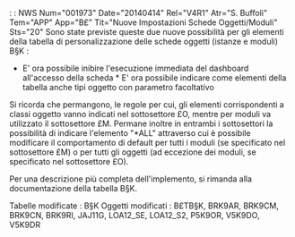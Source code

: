  :  : NWS Num="001973" Date="20140414" Rel="V4R1" Atr="S. Buffoli" Tem="APP" App="B£" Tit="Nuove Impostazioni Schede Oggetti/Moduli" Sts="20"
Sono state previste queste due nuove possibilità per gli elementi della tabella di personalizzazione
delle schede oggetti (istanze e moduli) B§K : 
* E' ora possibile inibire l'esecuzione immediata del dashboard all'accesso della scheda * E' ora possibile indicare come elementi della tabella anche tipi oggetto con parametro facoltativo

Si ricorda che permangono, le regole per cui, gli elementi corrispondenti a classi oggetto vanno indicati nel sottosettore £O, mentre per moduli va utilizzato il sottosettore £M.
Permane inoltre in entrambi i sottosettori la possibilità di indicare l'elemento "*ALL" attraverso
cui è possibile modificare il comportamento di default per tutti i moduli (se specificato nel sottosettore £M) o per tutti gli oggetti (ad eccezione dei moduli, se specificato nel sottosettore
£O).

Per una descrizione più completa dell'implemento, si rimanda alla documentazione della tabella B§K.

Tabelle modificate :  B§K
Oggetti modificati :  B£TB§K, BRK9AR, BRK9CM, BRK9CN, BRK9RI, JAJ11G, LOA12_SE, LOA12_S2, P5K9OR, V5K9DO, V5K9DR
